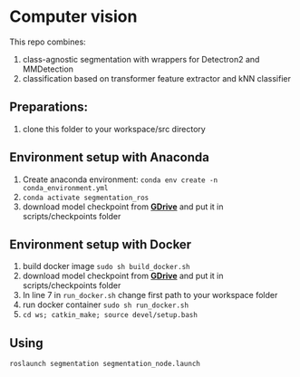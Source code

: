 # Computer vision
This repo combines: 
1. class-agnostic segmentation with wrappers for Detectron2 and MMDetection
2. classification based on transformer feature extractor and kNN classifier


## Preparations:
1. clone this folder to your workspace/src directory

## Environment setup with Anaconda
1. Create anaconda environment: ```conda env create -n conda_environment.yml```
2. ```conda activate segmentation_ros```
3. download model checkpoint from **[GDrive](https://drive.google.com/file/d/1mrNft0aeIqAggnsW2WRUrhQexIHl0shU/view?usp=sharing)** and put it in scripts/checkpoints folder

## Environment setup with Docker

1. build docker image ```sudo sh build_docker.sh```
2. download model checkpoint from **[GDrive](https://drive.google.com/file/d/1mrNft0aeIqAggnsW2WRUrhQexIHl0shU/view?usp=sharing)** and put it in scripts/checkpoints folder
3. In line 7 in ```run_docker.sh``` change first path to your workspace folder
4. run docker container ```sudo sh run_docker.sh```
5. ```cd ws; catkin_make; source devel/setup.bash```

## Using
```roslaunch segmentation segmentation_node.launch```
